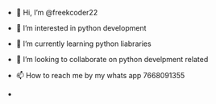 - 👋 Hi, I’m @freekcoder22
- 👀 I’m interested in python development
- 🌱 I’m currently learning python liabraries
- 💞️ I’m looking to collaborate on python develpment related
- 📫 How to reach me by my whats app 7668091355

- 

<!---
freekcoder22/freekcoder22 is a ✨ special ✨ repository because its `README.md` (this file) appears on your GitHub profile.
You can click the Preview link to take a look at your changes.
--->

